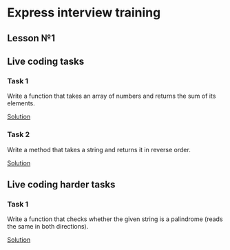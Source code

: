 # Express interview training

## Lesson №1

## Live coding tasks

### Task 1
Write a function that takes an array of numbers and returns the sum of its elements.

[Solution](https://github.com/a-oleynik/leetcode-java/tree/master/src/main/java/com/oleynik/interviewtraining/lesson1/ArraySum.java)

### Task 2
Write a method that takes a string and returns it in reverse order.

[Solution](https://github.com/a-oleynik/leetcode-java/tree/master/src/main/java/com/oleynik/interviewtraining/lesson1/ReversedString.java)

## Live coding harder tasks
### Task 1
Write a function that checks whether the given string is a palindrome (reads the same in both directions).

[Solution](https://github.com/a-oleynik/leetcode-java/tree/master/src/main/java/com/oleynik/interviewtraining/lesson1/Palindrome.java)

